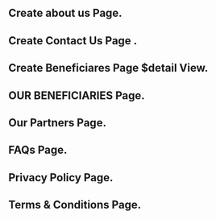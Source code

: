 ## Create about us Page.
## Create Contact Us Page .
## Create Beneficiares Page $detail View.
## OUR BENEFICIARIES Page.
## Our Partners Page.
## 
## FAQs Page.
## Privacy Policy Page.
## Terms & Conditions Page.
##